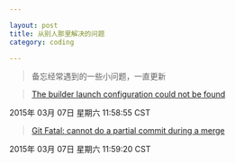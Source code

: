 ```yaml
---

layout: post
title: 从别人那里解决的问题
category: coding

---
```


> 备忘经常遇到的一些小问题，一直更新

<!--more-->

> [The builder launch configuration could not be found](http://blog.csdn.net/vhshiwen/article/details/9185463)

2015年 03月 07日 星期六 11:58:55 CST

> [Git Fatal: cannot do a partial commit during a merge](http://blog.csdn.net/iefreer/article/details/7697799)

2015年 03月 07日 星期六 11:59:20 CST
